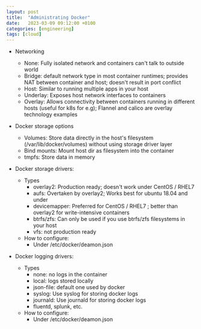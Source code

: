 ```yaml
---
layout: post
title:  "Administrating Docker"
date:   2023-03-09 09:12:00 +0100
categories: [engineering]
tags: [cloud]
---
```


- Networking
  - None: Fully isolated network and containers can't talk to outside world
  - Bridge: default network type in most container runtimes; provides NAT between container and host; doesn't result in port conflict
  - Host: Similar to running multiple apps in your host
  - Underlay: Exposes host network interfaces to containers
  - Overlay: Allows connectivity between containers running in different hosts (useful for k8s for e.g); Flannel and calico are overlay technology examples

- Docker storage options
  - Volumes: Store data directly in the host's filesystem (/var/lib/docker/volumes) without using storage driver layer
  - Bind mounts: Mount host dir as filesystem into the container
  - tmpfs: Store data in memory

- Docker storage drivers:
  - Types
    - overlay2: Production ready; doesn't work under CentOS / RHEL7
    - aufs: Overtaken by overlay2; Works best for ubuntu 18.04 and under
    - devicemapper: Preferred for CentOS / RHEL7 ; better than overlay2 for write-intensive containers
    - btrfs/zfs: Can only be used if you use btrfs/zfs filesystems in your host
    - vfs: not production ready
  - How to configure:
    - Under /etc/docker/deamon.json

- Docker logging drivers:
  - Types
    - none: no logs in the container
    - local: logs stored locally
    - json-file: default one used by docker
    - syslog: Use syslog for storing docker logs
    - journald: Use journald for storing docker logs
    - fluentd, splunk, etc.
  - How to configure:
    - Under /etc/docker/deamon.json



